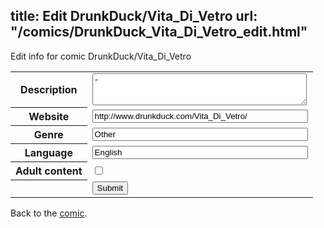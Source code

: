 title: Edit DrunkDuck/Vita_Di_Vetro
url: "/comics/DrunkDuck_Vita_Di_Vetro_edit.html"
---
Edit info for comic DrunkDuck/Vita_Di_Vetro

<form name="comic" action="http://gaepostmail.appspot.com/comic/" method="post">
<table class="comicinfo">
<tr>
<th>Description</th><td><textarea name="description" cols="40" rows="3">-</textarea></td>
</tr>
<tr>
<th>Website</th><td><input type="text" name="url" value="http://www.drunkduck.com/Vita_Di_Vetro/" size="40"/></td>
</tr>
<tr>
<th>Genre</th><td><input type="text" name="genre" value="Other" size="40"/></td>
</tr>
<tr>
<th>Language</th><td><input type="text" name="language" value="English" size="40"/></td>
</tr>
<tr>
<th>Adult content</th><td><input type="checkbox" name="adult" value="adult" /></td>
</tr>
<tr>
<th></th><td>
<input type="hidden" name="comic" value="DrunkDuck_Vita_Di_Vetro" />
<input type="submit" name="submit" value="Submit" />
</td>
</tr>
</table>
</form>

Back to the [comic](DrunkDuck_Vita_Di_Vetro.html).
